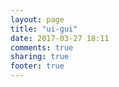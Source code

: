 ```yaml
---
layout: page
title: "ui-gui"
date: 2017-03-27 18:11
comments: true
sharing: true
footer: true
---
```

